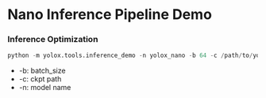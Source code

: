 # Nano Inference Pipeline Demo
### Inference Optimization
```python
python -m yolox.tools.inference_demo -n yolox_nano -b 64 -c /path/to/your/model
```
- -b: batch_size
- -c: ckpt path
- -n: model name